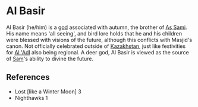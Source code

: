 # Al Basir

Al Basir (he/him) is a [god](Culture/Gods.md) associated with autumn, the brother of [As Sami](Culture/Deity/As%20Sami.md). His name means 'all seeing', and bird lore holds that he and his children were blessed with visions of the future, although this conflicts with Masjid's canon. Not officially celebrated outside of [Kazakhstan](Location/Region/Kazakhstan.md), just like festivities for [Al 'Adl](Culture/Deity/Al%20Adl.md) also being regional. A deer god, Al Basir is viewed as the source of [Sam](Person/Sam.md)'s ability to divine the future.

## References
- Lost \[like a Winter Moon\] 3
- Nighthawks 1
